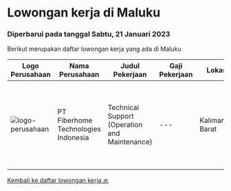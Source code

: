 
  # Lowongan kerja di Maluku

  ### Diperbarui pada tanggal Sabtu, 21 Januari 2023

  Berikut merupakan daftar lowongan kerja yang ada di Maluku

  |Logo Perusahaan | Nama Perusahaan | Judul Pekerjaan | Gaji Pekerjaan | Lokasi | Deskripsi | Tanggal diunggah | Pranala |
  | -------------- | --------------- | --------------- | --------- | --------- | -------------- | ------- | ----------- |
  |![logo-perusahaan](https://image-service-cdn.seek.com.au/75a0e137cbbbb6119c508c6dc1464d0ff9ef547b/ee4dce1061f3f616224767ad58cb2fc751b8d2dc)|PT Fiberhome Technologies Indonesia|Technical Support (Operation and Maintenance)|---|Kalimantan Barat|Job Description:1. Assist director to carry out work2.Translate for director and communicate with technical customer 3. Assist director to manage...|Jumat, 06 Januari 2023|https://www.jobstreet.co.id/id/job/technical-support-operation-and-maintenance-4171192?token=0~7ab17b3a-5e9f-4d8f-bb3c-300809b0c716&sectionRank=1&jobId=jobstreet-id-job-4171192|


  [Kembali ke daftar lowongan kerja 🔙](../README.md#daftar-lowongan-kerja)
  